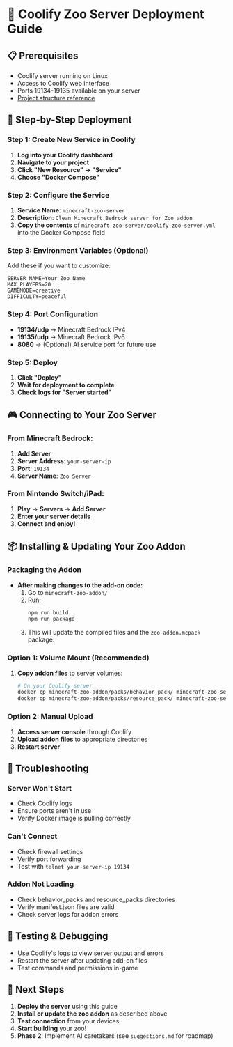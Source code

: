 # 🚀 Coolify Zoo Server Deployment Guide

## 📋 Prerequisites
- Coolify server running on Linux
- Access to Coolify web interface
- Ports 19134-19135 available on your server
- [Project structure reference](./minecraft-zoo-addon/README.md)

## 🎯 Step-by-Step Deployment

### Step 1: Create New Service in Coolify

1. **Log into your Coolify dashboard**
2. **Navigate to your project**
3. **Click "New Resource" → "Service"**
4. **Choose "Docker Compose"**

### Step 2: Configure the Service

1. **Service Name**: `minecraft-zoo-server`
2. **Description**: `Clean Minecraft Bedrock server for Zoo addon`
3. **Copy the contents** of `minecraft-zoo-server/coolify-zoo-server.yml` into the Docker Compose field

### Step 3: Environment Variables (Optional)
Add these if you want to customize:
```
SERVER_NAME=Your Zoo Name
MAX_PLAYERS=20
GAMEMODE=creative
DIFFICULTY=peaceful
```

### Step 4: Port Configuration
- **19134/udp** → Minecraft Bedrock IPv4
- **19135/udp** → Minecraft Bedrock IPv6
- **8080** → (Optional) AI service port for future use

### Step 5: Deploy
1. **Click "Deploy"**
2. **Wait for deployment to complete**
3. **Check logs for "Server started"**

## 🎮 Connecting to Your Zoo Server

### From Minecraft Bedrock:
1. **Add Server**
2. **Server Address**: `your-server-ip`
3. **Port**: `19134`
4. **Server Name**: `Zoo Server`

### From Nintendo Switch/iPad:
1. **Play** → **Servers** → **Add Server**
2. **Enter your server details**
3. **Connect and enjoy!**

## 📦 Installing & Updating Your Zoo Addon

### Packaging the Addon
- **After making changes to the add-on code:**
  1. Go to `minecraft-zoo-addon/`
  2. Run:
     ```bash
     npm run build
     npm run package
     ```
  3. This will update the compiled files and the `zoo-addon.mcpack` package.

### Option 1: Volume Mount (Recommended)
1. **Copy addon files** to server volumes:
   ```bash
   # On your Coolify server
   docker cp minecraft-zoo-addon/packs/behavior_pack/ minecraft-zoo-server:/minecraft/behavior_packs/
   docker cp minecraft-zoo-addon/packs/resource_pack/ minecraft-zoo-server:/minecraft/resource_packs/
   ```

### Option 2: Manual Upload
1. **Access server console** through Coolify
2. **Upload addon files** to appropriate directories
3. **Restart server**

## 🔧 Troubleshooting

### Server Won't Start
- Check Coolify logs
- Ensure ports aren't in use
- Verify Docker image is pulling correctly

### Can't Connect
- Check firewall settings
- Verify port forwarding
- Test with `telnet your-server-ip 19134`

### Addon Not Loading
- Check behavior_packs and resource_packs directories
- Verify manifest.json files are valid
- Check server logs for addon errors

## 🧪 Testing & Debugging
- Use Coolify's logs to view server output and errors
- Restart the server after updating add-on files
- Test commands and permissions in-game

## 🎯 Next Steps

1. **Deploy the server** using this guide
2. **Install or update the zoo addon** as described above
3. **Test connection** from your devices
4. **Start building** your zoo!
5. **Phase 2**: Implement AI caretakers (see `suggestions.md` for roadmap) 